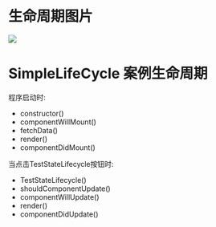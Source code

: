 # 生命周期图片
![](https://raw.githubusercontent.com/FaridSafi/react-native-gifted-listview/master/Captures/ios_refresh_page_demo.gif)

# SimpleLifeCycle 案例生命周期
程序启动时:
- constructor()
- componentWillMount()
- fetchData()
- render()
- componentDidMount()
  
当点击TestStateLifecycle按钮时:
- TestStateLifecycle()
- shouldComponentUpdate()
- componentWillUpdate()
- render()
- componentDidUpdate()
